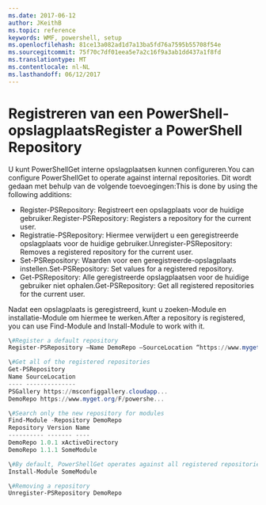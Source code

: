 ```yaml
---
ms.date: 2017-06-12
author: JKeithB
ms.topic: reference
keywords: WMF, powershell, setup
ms.openlocfilehash: 81ce13a082ad1d7a13ba5fd76a7595b55708f54e
ms.sourcegitcommit: 75f70c7df01eea5e7a2c16f9a3ab1dd437a1f8fd
ms.translationtype: MT
ms.contentlocale: nl-NL
ms.lasthandoff: 06/12/2017
---
```

# <a name="register-a-powershell-repository"></a><span data-ttu-id="d0581-102">Registreren van een PowerShell-opslagplaats</span><span class="sxs-lookup"><span data-stu-id="d0581-102">Register a PowerShell Repository</span></span>
<span data-ttu-id="d0581-103">U kunt PowerShellGet interne opslagplaatsen kunnen configureren.</span><span class="sxs-lookup"><span data-stu-id="d0581-103">You can configure PowerShellGet to operate against internal repositories.</span></span> <span data-ttu-id="d0581-104">Dit wordt gedaan met behulp van de volgende toevoegingen:</span><span class="sxs-lookup"><span data-stu-id="d0581-104">This is done by using the following additions:</span></span>
- <span data-ttu-id="d0581-105">Register-PSRepository: Registreert een opslagplaats voor de huidige gebruiker.</span><span class="sxs-lookup"><span data-stu-id="d0581-105">Register-PSRepository: Registers a repository for the current user.</span></span>
- <span data-ttu-id="d0581-106">Registratie-PSRepository: Hiermee verwijdert u een geregistreerde opslagplaats voor de huidige gebruiker.</span><span class="sxs-lookup"><span data-stu-id="d0581-106">Unregister-PSRepository: Removes a registered repository for the current user.</span></span>
- <span data-ttu-id="d0581-107">Set-PSRepository: Waarden voor een geregistreerde-opslagplaats instellen.</span><span class="sxs-lookup"><span data-stu-id="d0581-107">Set-PSRepository: Set values for a registered repository.</span></span>
- <span data-ttu-id="d0581-108">Get-PSRepository: Alle geregistreerde opslagplaatsen voor de huidige gebruiker niet ophalen.</span><span class="sxs-lookup"><span data-stu-id="d0581-108">Get-PSRepository: Get all registered repositories for the current user.</span></span>

<span data-ttu-id="d0581-109">Nadat een opslagplaats is geregistreerd, kunt u zoeken-Module en installatie-Module om hiermee te werken.</span><span class="sxs-lookup"><span data-stu-id="d0581-109">After a repository is registered, you can use Find-Module and Install-Module to work with it.</span></span>

```powershell
\#Register a default repository
Register-PSRepository –Name DemoRepo –SourceLocation “https://www.myget.org/F/powershellgetdemo/api/v2” –PublishLocation “<https://www.myget.org/F/powershellgetdemo/api/v2>/package” –InstallationPolicy –Trusted

\#Get all of the registered repositories
Get-PSRepository
Name SourceLocation
---- --------------
PSGallery https://msconfiggallery.cloudapp...
DemoRepo https://www.myget.org/F/powershe...

\#Search only the new repository for modules
Find-Module -Repository DemoRepo
Repository Version Name
---------- ------- ----
DemoRepo 1.0.1 xActiveDirectory
DemoRepo 1.1.1 SomeModule

\#By default, PowerShellGet operates against all registered repositories when none is specified. In this example, the “SomeModule” module is installed from the DemoRepo.
Install-Module SomeModule

\#Removing a repository
Unregister-PSRepository DemoRepo
```

